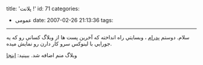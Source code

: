 title: 'پلانت !'
id: 71
categories:
  - عمومی
date: 2007-02-26 21:13:36
tags:
---

سلام. دوستم [پدرام](http://carp3.com) ، وبسايتي راه انداخته كه آخرين پست ها از وبلاگ كساني رو كه يه جورايي با لينوكس سرو كار دارن رو نمايش ميده.

وبلاگ منم اضافه شد. ببينيد: [اينجا](http://planet.gnudownload.org/)